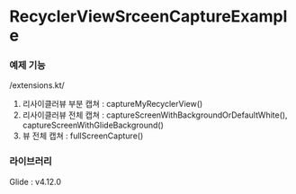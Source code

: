 # RecyclerViewSrceenCaptureExample


### 예제 기능 
/extensions.kt/ 
1. 리사이클러뷰 부분 캡쳐 : captureMyRecyclerView()
2. 리사이클러뷰 전체 캡쳐 : captureScreenWithBackgroundOrDefaultWhite(), captureScreenWithGlideBackground()
3. 뷰 전체 캡쳐 : fullScreenCapture()



### 라이브러리 
Glide : v4.12.0
